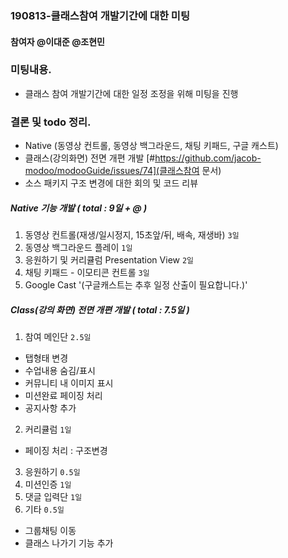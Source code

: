 ### 190813-클래스참여 개발기간에 대한 미팅

#### 참여자 @이대준 @조현민 

### 미팅내용. 
 - 클래스 참여 개발기간에 대한 일정 조정을 위해 미팅을 진행

### 결론 및 todo 정리. 
 - Native (동영상 컨트롤, 동영상 백그라운드, 채팅 키패드, 구글 캐스트)
 - 클래스(강의화면) 전면 개편 개발 [#https://github.com/jacob-modoo/modooGuide/issues/74](클래스참여 문서)
 - 소스 패키지 구조 변경에 대한 회의 및 코드 리뷰

##### Native 기능 개발 ( total : 9일 + @ )
1. 동영상 컨트롤(재생/일시정지, 15초앞/뒤, 배속, 재생바) `3일`
2. 동영상 백그라운드 플레이 `1일`
3. 응원하기 및 커리큘럼 Presentation View `2일`
4. 채팅 키패드 - 이모티콘 컨트롤 `3일`
5. Google Cast '(구글캐스트는 추후 일정 산출이 필요합니다.)'

##### Class(강의 화면) 전면 개편 개발 ( total : 7.5일 )
1. 참여 메인단 `2.5일`
- 탭형태 변경
- 수업내용 숨김/표시
- 커뮤니티 내 이미지 표시
- 미션완료 페이징 처리
- 공지사항 추가
2. 커리큘럼 `1일`
 - 페이징 처리 : 구조변경
3. 응원하기 `0.5일`
4. 미션인증 `1일`
5. 댓글 입력단 `1일`
6. 기타 `0.5일`
 - 그룹채팅 이동
 - 클래스 나가기 기능 추가

